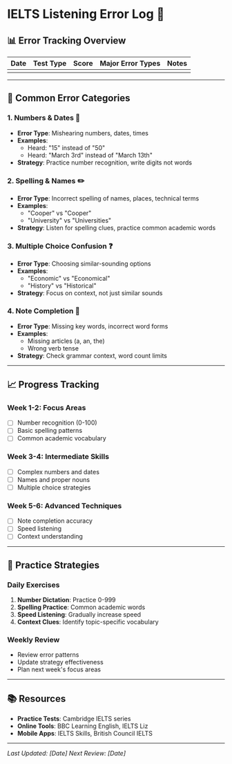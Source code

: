 # IELTS Listening Error Log 📝

## 📊 Error Tracking Overview

| Date | Test Type | Score | Major Error Types | Notes |
|------|-----------|-------|-------------------|-------|
|      |           |       |                   |       |

---

## 🎯 Common Error Categories

### 1. **Numbers & Dates** 🔢
- **Error Type**: Mishearing numbers, dates, times
- **Examples**: 
  - Heard: "15" instead of "50"
  - Heard: "March 3rd" instead of "March 13th"
- **Strategy**: Practice number recognition, write digits not words

### 2. **Spelling & Names** ✏️
- **Error Type**: Incorrect spelling of names, places, technical terms
- **Examples**:
  - "Cooper" vs "Cooper"
  - "University" vs "Universities"
- **Strategy**: Listen for spelling clues, practice common academic words

### 3. **Multiple Choice Confusion** ❓
- **Error Type**: Choosing similar-sounding options
- **Examples**: 
  - "Economic" vs "Economical"
  - "History" vs "Historical"
- **Strategy**: Focus on context, not just similar sounds

### 4. **Note Completion** 📝
- **Error Type**: Missing key words, incorrect word forms
- **Examples**:
  - Missing articles (a, an, the)
  - Wrong verb tense
- **Strategy**: Check grammar context, word count limits

---

## 📈 Progress Tracking

### Week 1-2: Focus Areas
- [ ] Number recognition (0-100)
- [ ] Basic spelling patterns
- [ ] Common academic vocabulary

### Week 3-4: Intermediate Skills
- [ ] Complex numbers and dates
- [ ] Names and proper nouns
- [ ] Multiple choice strategies

### Week 5-6: Advanced Techniques
- [ ] Note completion accuracy
- [ ] Speed listening
- [ ] Context understanding

---

## 🔧 Practice Strategies

### Daily Exercises
1. **Number Dictation**: Practice 0-999
2. **Spelling Practice**: Common academic words
3. **Speed Listening**: Gradually increase speed
4. **Context Clues**: Identify topic-specific vocabulary

### Weekly Review
- Review error patterns
- Update strategy effectiveness
- Plan next week's focus areas

---

## 📚 Resources

- **Practice Tests**: Cambridge IELTS series
- **Online Tools**: BBC Learning English, IELTS Liz
- **Mobile Apps**: IELTS Skills, British Council IELTS

---

*Last Updated: [Date]*
*Next Review: [Date]*
